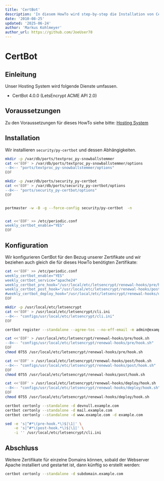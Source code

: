 ```yaml
---
title: 'CertBot'
description: 'In diesem HowTo wird step-by-step die Installation von CertBot für ein Hosting System auf Basis von FreeBSD 64Bit auf einem dedizierten Server beschrieben.'
date: '2010-08-25'
updated: '2025-06-24'
author: 'Markus Kohlmeyer'
author_url: https://github.com/JoeUser78
---
```


# CertBot

## Einleitung

Unser Hosting System wird folgende Dienste umfassen.

- CertBot 4.0.0 (LetsEncrypt ACME API 2.0)

## Voraussetzungen

Zu den Voraussetzungen für dieses HowTo siehe bitte: [Hosting System](/howtos/freebsd/hosting_system/)

## Installation

Wir installieren `security/py-certbot` und dessen Abhängigkeiten.

``` bash
mkdir -p /var/db/ports/textproc_py-snowballstemmer
cat <<'EOF' > /var/db/ports/textproc_py-snowballstemmer/options
--8<-- "ports/textproc_py-snowballstemmer/options"
EOF

mkdir -p /var/db/ports/security_py-certbot
cat <<'EOF' > /var/db/ports/security_py-certbot/options
--8<-- "ports/security_py-certbot/options"
EOF


portmaster -w -B -g --force-config security/py-certbot  -n


cat <<'EOF' >> /etc/periodic.conf
weekly_certbot_enable="YES"
EOF
```

## Konfiguration

Wir konfigurieren CertBot für den Bezug unserer Zertifikate und wir beziehen auch gleich die für dieses HowTo benötigten Zertifikate:

``` bash
cat <<'EOF' >> /etc/periodic.conf
weekly_certbot_enable="YES"
weekly_certbot_service="apache24"
weekly_certbot_pre_hook="/usr/local/etc/letsencrypt/renewal-hooks/pre/hook.sh"
weekly_certbot_post_hook="/usr/local/etc/letsencrypt/renewal-hooks/post/hook.sh"
#weekly_certbot_deploy_hook="/usr/local/etc/letsencrypt/renewal-hooks/deploy/hook.sh"
EOF

mkdir -p /usr/local/etc/letsencrypt
cat <<'EOF' > /usr/local/etc/letsencrypt/cli.ini
--8<-- "configs/usr/local/etc/letsencrypt/cli.ini"
EOF

certbot register --standalone --agree-tos --no-eff-email -m admin@example.com

cat <<'EOF' > /usr/local/etc/letsencrypt/renewal-hooks/pre/hook.sh
--8<-- "configs/usr/local/etc/letsencrypt/renewal-hooks/pre/hook.sh"
EOF
chmod 0755 /usr/local/etc/letsencrypt/renewal-hooks/pre/hook.sh

cat <<'EOF' > /usr/local/etc/letsencrypt/renewal-hooks/post/hook.sh
--8<-- "configs/usr/local/etc/letsencrypt/renewal-hooks/post/hook.sh"
EOF
chmod 0755 /usr/local/etc/letsencrypt/renewal-hooks/post/hook.sh

cat <<'EOF' > /usr/local/etc/letsencrypt/renewal-hooks/deploy/hook.sh
--8<-- "configs/usr/local/etc/letsencrypt/renewal-hooks/deploy/hook.sh"
EOF
chmod 0755 /usr/local/etc/letsencrypt/renewal-hooks/deploy/hook.sh

certbot certonly --standalone -d devnull.example.com
certbot certonly --standalone -d mail.example.com
certbot certonly --standalone -d www.example.com -d example.com

sed -e 's|^#*\(pre-hook.*\)$|\1|' \
    -e 's|^#*\(post-hook.*\)$|\1|' \
    -i '' /usr/local/etc/letsencrypt/cli.ini
```

## Abschluss

Weitere Zertifikate für einzelne Domains können, sobald der Webserver Apache installiert und gestartet ist, dann künftig so erstellt werden:

``` bash
certbot certonly --standalone -d subdomain.example.com
```
